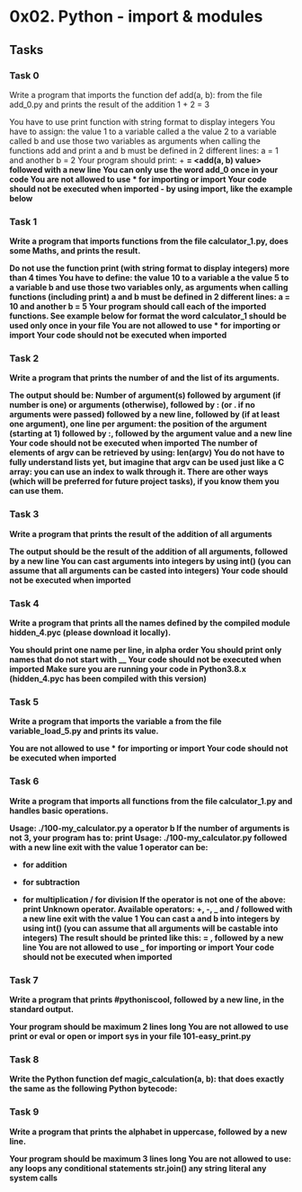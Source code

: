 # 0x02. Python - import & modules

## Tasks

### Task 0

Write a program that imports the function def add(a, b): from the file add_0.py and prints the result of the addition 1 + 2 = 3

You have to use print function with string format to display integers
You have to assign:
the value 1 to a variable called a
the value 2 to a variable called b
and use those two variables as arguments when calling the functions add and print
a and b must be defined in 2 different lines: a = 1 and another b = 2
Your program should print: <a value> + <b value> = <add(a, b) value> followed with a new line
You can only use the word add_0 once in your code
You are not allowed to use \* for importing or **import**
Your code should not be executed when imported - by using **import**, like the example below

### Task 1

Write a program that imports functions from the file calculator_1.py, does some Maths, and prints the result.

Do not use the function print (with string format to display integers) more than 4 times
You have to define:
the value 10 to a variable a
the value 5 to a variable b
and use those two variables only, as arguments when calling functions (including print)
a and b must be defined in 2 different lines: a = 10 and another b = 5
Your program should call each of the imported functions. See example below for format
the word calculator_1 should be used only once in your file
You are not allowed to use \* for importing or **import**
Your code should not be executed when imported

### Task 2

Write a program that prints the number of and the list of its arguments.

The output should be:
Number of argument(s) followed by argument (if number is one) or arguments (otherwise), followed by
: (or . if no arguments were passed) followed by
a new line, followed by (if at least one argument),
one line per argument:
the position of the argument (starting at 1) followed by :, followed by the argument value and a new line
Your code should not be executed when imported
The number of elements of argv can be retrieved by using: len(argv)
You do not have to fully understand lists yet, but imagine that argv can be used just like a C array: you can use an index to walk through it. There are other ways (which will be preferred for future project tasks), if you know them you can use them.

### Task 3

Write a program that prints the result of the addition of all arguments

The output should be the result of the addition of all arguments, followed by a new line
You can cast arguments into integers by using int() (you can assume that all arguments can be casted into integers)
Your code should not be executed when imported

### Task 4

Write a program that prints all the names defined by the compiled module hidden_4.pyc (please download it locally).

You should print one name per line, in alpha order
You should print only names that do not start with \_\_
Your code should not be executed when imported
Make sure you are running your code in Python3.8.x (hidden_4.pyc has been compiled with this version)

### Task 5

Write a program that imports the variable a from the file variable_load_5.py and prints its value.

You are not allowed to use \* for importing or **import**
Your code should not be executed when imported

### Task 6

Write a program that imports all functions from the file calculator_1.py and handles basic operations.

Usage: ./100-my_calculator.py a operator b
If the number of arguments is not 3, your program has to:
print Usage: ./100-my_calculator.py <a> <operator> <b> followed with a new line
exit with the value 1
operator can be:

- for addition

* for subtraction

- for multiplication
  / for division
  If the operator is not one of the above:
  print Unknown operator. Available operators: +, -, _ and / followed with a new line
  exit with the value 1
  You can cast a and b into integers by using int() (you can assume that all arguments will be castable into integers)
  The result should be printed like this: <a> <operator> <b> = <result>, followed by a new line
  You are not allowed to use _ for importing or **import**
  Your code should not be executed when imported

### Task 7

Write a program that prints #pythoniscool, followed by a new line, in the standard output.

Your program should be maximum 2 lines long
You are not allowed to use print or eval or open or import sys in your file 101-easy_print.py

### Task 8

Write the Python function def magic_calculation(a, b): that does exactly the same as the following Python bytecode:

### Task 9

Write a program that prints the alphabet in uppercase, followed by a new line.

Your program should be maximum 3 lines long
You are not allowed to use:
any loops
any conditional statements
str.join()
any string literal
any system calls
